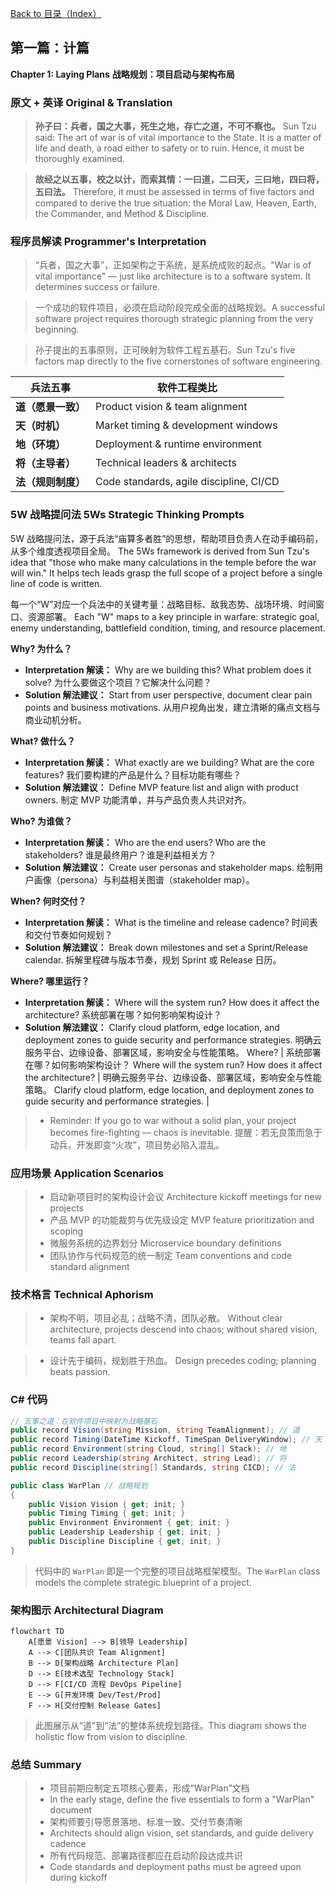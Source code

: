 [Back to 目录（Index）](https://github.com/uwspstar/The-Programmer-s-Art-of-War/blob/main/Index.md)

## 第一篇：计篇

**Chapter 1: Laying Plans**
**战略规划：项目启动与架构布局**

### 原文 + 英译 Original & Translation 

> **孙子曰：兵者，国之大事，死生之地，存亡之道，不可不察也。** Sun Tzu said: The art of war is of vital importance to the State. It is a matter of life and death, a road either to safety or to ruin. Hence, it must be thoroughly examined.

> **故经之以五事，校之以计，而索其情：一曰道，二曰天，三曰地，四曰将，五曰法。** Therefore, it must be assessed in terms of five factors and compared to derive the true situation: the Moral Law, Heaven, Earth, the Commander, and Method & Discipline.

### 程序员解读 Programmer's Interpretation

> “兵者，国之大事”，正如架构之于系统，是系统成败的起点。"War is of vital importance" — just like architecture is to a software system. It determines success or failure.

> 一个成功的软件项目，必须在启动阶段完成全面的战略规划。A successful software project requires thorough strategic planning from the very beginning.

> 孙子提出的五事原则，正可映射为软件工程五基石。Sun Tzu's five factors map directly to the five cornerstones of software engineering.

| 兵法五事        | 软件工程类比                                  |
| ----------- | --------------------------------------- |
| **道（愿景一致）** | Product vision & team alignment         |
| **天（时机）**   | Market timing & development windows     |
| **地（环境）**   | Deployment & runtime environment        |
| **将（主导者）**  | Technical leaders & architects          |
| **法（规则制度）** | Code standards, agile discipline, CI/CD |

### 5W 战略提问法 5Ws Strategic Thinking Prompts

5W 战略提问法，源于兵法“庙算多者胜”的思想，帮助项目负责人在动手编码前，从多个维度透视项目全局。 The 5Ws framework is derived from Sun Tzu's idea that "those who make many calculations in the temple before the war will win." It helps tech leads grasp the full scope of a project before a single line of code is written.

每一个“W”对应一个兵法中的关键考量：战略目标、敌我态势、战场环境、时间窗口、资源部署。 Each "W" maps to a key principle in warfare: strategic goal, enemy understanding, battlefield condition, timing, and resource placement.

**Why? 为什么？**

* **Interpretation 解读：** Why are we building this? What problem does it solve?
  为什么要做这个项目？它解决什么问题？
* **Solution 解法建议：** Start from user perspective, document clear pain points and business motivations.
  从用户视角出发，建立清晰的痛点文档与商业动机分析。

**What? 做什么？**

* **Interpretation 解读：** What exactly are we building? What are the core features?
  我们要构建的产品是什么？目标功能有哪些？
* **Solution 解法建议：** Define MVP feature list and align with product owners.
  制定 MVP 功能清单，并与产品负责人共识对齐。

**Who? 为谁做？**

* **Interpretation 解读：** Who are the end users? Who are the stakeholders?
  谁是最终用户？谁是利益相关方？
* **Solution 解法建议：** Create user personas and stakeholder maps.
  绘制用户画像（persona）与利益相关图谱（stakeholder map）。

**When? 何时交付？**

* **Interpretation 解读：** What is the timeline and release cadence?
  时间表和交付节奏如何规划？
* **Solution 解法建议：** Break down milestones and set a Sprint/Release calendar.
  拆解里程碑与版本节奏，规划 Sprint 或 Release 日历。

**Where? 哪里运行？**

* **Interpretation 解读：** Where will the system run? How does it affect the architecture?
  系统部署在哪？如何影响架构设计？
* **Solution 解法建议：** Clarify cloud platform, edge location, and deployment zones to guide security and performance strategies.
  明确云服务平台、边缘设备、部署区域，影响安全与性能策略。 Where? | 系统部署在哪？如何影响架构设计？
  Where will the system run? How does it affect the architecture? | 明确云服务平台、边缘设备、部署区域，影响安全与性能策略。
  Clarify cloud platform, edge location, and deployment zones to guide security and performance strategies. |


> * Reminder: If you go to war without a solid plan, your project becomes fire-fighting — chaos is inevitable. 提醒：若无良策而急于动兵，开发即变“火攻”，项目势必陷入混乱。

### 应用场景 Application Scenarios

> * 启动新项目时的架构设计会议 Architecture kickoff meetings for new projects
> * 产品 MVP 的功能裁剪与优先级设定 MVP feature prioritization and scoping
> * 微服务系统的边界划分 Microservice boundary definitions
> * 团队协作与代码规范的统一制定 Team conventions and code standard alignment

### 技术格言 Technical Aphorism

> * 架构不明，项目必乱；战略不清，团队必散。 Without clear architecture, projects descend into chaos; without shared vision, teams fall apart.

> * 设计先于编码，规划胜于热血。 Design precedes coding; planning beats passion.

### C# 代码

```csharp
// 五事之道：在软件项目中映射为战略基石
public record Vision(string Mission, string TeamAlignment); // 道
public record Timing(DateTime Kickoff, TimeSpan DeliveryWindow); // 天
public record Environment(string Cloud, string[] Stack); // 地
public record Leadership(string Architect, string Lead); // 将
public record Discipline(string[] Standards, string CICD); // 法

public class WarPlan // 战略规划
{
    public Vision Vision { get; init; }
    public Timing Timing { get; init; }
    public Environment Environment { get; init; }
    public Leadership Leadership { get; init; }
    public Discipline Discipline { get; init; }
}
```

> 代码中的 `WarPlan` 即是一个完整的项目战略框架模型。The `WarPlan` class models the complete strategic blueprint of a project.

### 架构图示 Architectural Diagram

```mermaid
flowchart TD
    A[愿景 Vision] --> B[领导 Leadership]
    A --> C[团队共识 Team Alignment]
    B --> D[架构战略 Architecture Plan]
    D --> E[技术选型 Technology Stack]
    D --> F[CI/CD 流程 DevOps Pipeline]
    E --> G[开发环境 Dev/Test/Prod]
    F --> H[交付控制 Release Gates]
```

> 此图展示从“道”到“法”的整体系统规划路径。This diagram shows the holistic flow from vision to discipline.

### 总结 Summary

> * 项目前期应制定五项核心要素，形成“WarPlan”文档
> * In the early stage, define the five essentials to form a "WarPlan" document
> * 架构师要引导愿景落地、标准一致、交付节奏清晰
> * Architects should align vision, set standards, and guide delivery cadence
> * 所有代码规范、部署路径都应在启动阶段达成共识
> * Code standards and deployment paths must be agreed upon during kickoff
